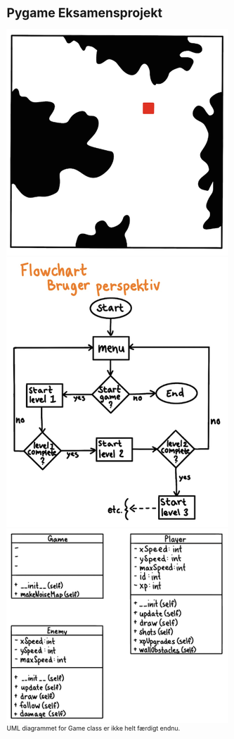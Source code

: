 # Pygame Eksamensprojekt

![Sketch](Images/Sketch%230.png)
![Flowchart](Images/Flowchart%230.png)
![UML Diagram](Images/UML%230.png)
UML diagrammet for Game class er ikke helt færdigt endnu.